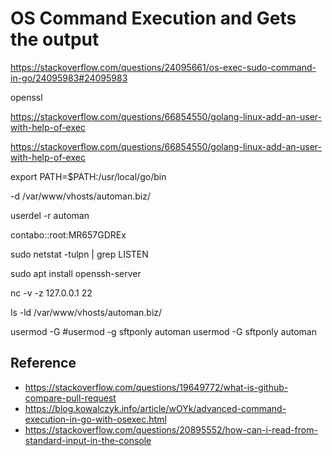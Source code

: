 # OS Command Execution and Gets the output

https://stackoverflow.com/questions/24095661/os-exec-sudo-command-in-go/24095983#24095983

openssl

https://stackoverflow.com/questions/66854550/golang-linux-add-an-user-with-help-of-exec

https://stackoverflow.com/questions/66854550/golang-linux-add-an-user-with-help-of-exec

export PATH=$PATH:/usr/local/go/bin

-d /var/www/vhosts/automan.biz/


userdel -r automan

contabo::root:MR657GDREx

sudo netstat -tulpn | grep LISTEN

sudo apt install openssh-server

nc -v -z 127.0.0.1 22

ls -ld /var/www/vhosts/automan.biz/


usermod -G #usermod -g sftponly automan usermod -G sftponly automan

## Reference
* https://stackoverflow.com/questions/19649772/what-is-github-compare-pull-request
* https://blog.kowalczyk.info/article/wOYk/advanced-command-execution-in-go-with-osexec.html
* https://stackoverflow.com/questions/20895552/how-can-i-read-from-standard-input-in-the-console